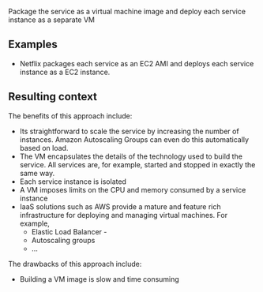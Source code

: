 
Package the service as a virtual machine image and deploy each service instance as a separate VM

## Examples

- Netflix packages each service as an EC2 AMI and deploys each service instance as a EC2 instance.

## Resulting context

The benefits of this approach include:

- Its straightforward to scale the service by increasing the number of instances. Amazon Autoscaling Groups can even do this automatically based on load.
- The VM encapsulates the details of the technology used to build the service. All services are, for example, started and stopped in exactly the same way.
- Each service instance is isolated
- A VM imposes limits on the CPU and memory consumed by a service instance
- IaaS solutions such as AWS provide a mature and feature rich infrastructure for deploying and managing virtual machines. For example,
    - Elastic Load Balancer -
    - Autoscaling groups
    - …

The drawbacks of this approach include:

- Building a VM image is slow and time consuming